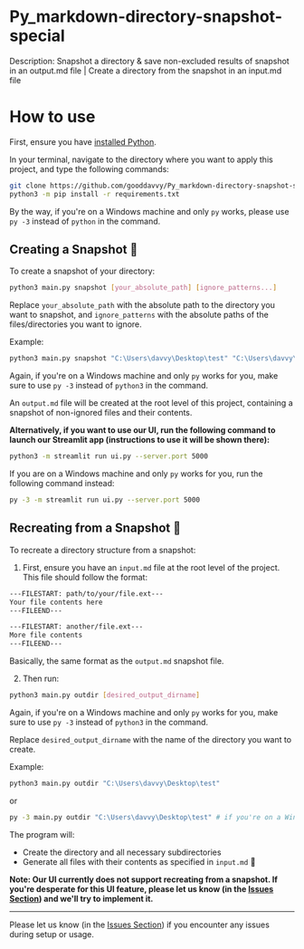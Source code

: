 # Py_markdown-directory-snapshot-special

Description: Snapshot a directory & save non-excluded results of snapshot in an output.md file | Create a directory from the snapshot in an input.md file

# How to use

First, ensure you have [installed Python](https://www.python.org/downloads/).

In your terminal, navigate to the directory where you want to apply this project, and type the following commands:

```bash
git clone https://github.com/gooddavvy/Py_markdown-directory-snapshot-special
python3 -m pip install -r requirements.txt
```

By the way, if you're on a Windows machine and only `py` works, please use `py -3` instead of `python` in the command.

## Creating a Snapshot 📸

To create a snapshot of your directory:

```bash
python3 main.py snapshot [your_absolute_path] [ignore_patterns...]
```

Replace `your_absolute_path` with the absolute path to the directory you want to snapshot, and `ignore_patterns` with the absolute paths of the files/directories you want to ignore.

Example:

```bash
python3 main.py snapshot "C:\Users\davvy\Desktop\test" "C:\Users\davvy\Desktop\test\ignore_this_file.txt" "C:\Users\davvy\Desktop\test\ignore_this_directory"
```

Again, if you're on a Windows machine and only `py` works for you, make sure to use `py -3` instead of `python3` in the command.

An `output.md` file will be created at the root level of this project, containing a snapshot of non-ignored files and their contents.

**Alternatively, if you want to use our UI, run the following command to launch our Streamlit app (instructions to use it will be shown there):**

```bash
python3 -m streamlit run ui.py --server.port 5000
```

If you are on a Windows machine and only `py` works for you, run the following command instead:

```bash
py -3 -m streamlit run ui.py --server.port 5000
```

## Recreating from a Snapshot 🎨

To recreate a directory structure from a snapshot:

1. First, ensure you have an `input.md` file at the root level of the project. This file should follow the format:

```markdown
---FILESTART: path/to/your/file.ext---
Your file contents here
---FILEEND---

---FILESTART: another/file.ext---
More file contents
---FILEEND---
```

Basically, the same format as the `output.md` snapshot file.

2. Then run:

```bash
python3 main.py outdir [desired_output_dirname]
```

Again, if you're on a Windows machine and only `py` works for you, make sure to use `py -3` instead of `python3` in the command.

Replace `desired_output_dirname` with the name of the directory you want to create.

Example:

```bash
python3 main.py outdir "C:\Users\davvy\Desktop\test"
```

or

```bash
py -3 main.py outdir "C:\Users\davvy\Desktop\test" # if you're on a Windows machine and only `py` works for you
```

The program will:

- Create the directory and all necessary subdirectories
- Generate all files with their contents as specified in `input.md` 🎯

**Note: Our UI currently does not support recreating from a snapshot. If you're desperate for this UI feature, please let us know (in the [Issues Section](https://github.com/gooddavvy/Py_markdown-directory-snapshot-special/issues)) and we'll try to implement it.**

---

Please let us know (in the [Issues Section](https://github.com/gooddavvy/Py_markdown-directory-snapshot-special/issues)) if you encounter any issues during setup or usage.
